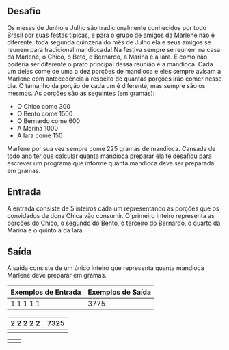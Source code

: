 ## Desafio

Os meses de Junho e Julho são tradicionalmente conhecidos por todo  Brasil por suas festas típicas, e para o grupo de amigos da Marlene não é diferente, toda segunda quinzena do mês de Julho ela e seus amigos se  reunem para tradicional mandiocada! Na festiva sempre se reúnem na casa  da Marlene, o Chico, o Beto, o Bernardo, a Marina e a Iara. E como não  poderia ser diferente o prato principal dessa reunião é a mandioca. Cada um deles come de uma a dez porções de mandioca e eles sempre avisam a  Marlene com antecedência a respeito de quantas porções irão comer nesse  dia. O tamanho da porção de cada um é diferente, mas sempre são os  mesmos. As porções são as seguintes (em gramas):

- O Chico come 300
- O Bento come 1500
- O Bernardo come 600
- A Marina 1000
- A Iara come 150

Marlene por sua vez sempre come 225 gramas de mandioca. Cansada de  todo ano ter que calcular quanta mandioca preparar ela te desafiou para  escrever um programa que informe quanta mandioca deve ser preparada em  gramas.

## Entrada

A entrada consiste de 5 inteiros cada um representando as porções que os convidados de dona Chica vão consumir. O primeiro inteiro representa as porções do Chico, o segundo do Bento, o terceiro do Bernardo, o  quarto da Marina e o quinto a da Iara.

## Saída

A saída consiste de um único inteiro que representa quanta mandioca Marlene deve preparar em gramas.

 

| Exemplos de Entrada                           | Exemplos de Saída |
| --------------------------------------------- | ----------------- |
| 1  		1  		1  		1  		1 | 3775              |

 

| 2  		2  		2  		2  		2 | 7325 |
| --------------------------------------------- | ---- |
|                                               |      |

|      |      |
| ---- | ---- |
|      |      |